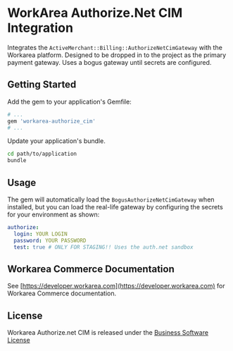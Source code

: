 WorkArea Authorize.Net CIM Integration
================================================================================

Integrates the `ActiveMerchant::Billing::AuthorizeNetCimGateway` with
the Workarea platform. Designed to be dropped in to the project as the
primary payment gateway. Uses a bogus gateway until secrets are
configured.

Getting Started
--------------------------------------------------------------------------------

Add the gem to your application's Gemfile:

```ruby
# ...
gem 'workarea-authorize_cim'
# ...
```

Update your application's bundle.

```bash
cd path/to/application
bundle
```

Usage
--------------------------------------------------------------------------------

The gem will automatically load the `BogusAuthorizeNetCimGateway` when
installed, but you can load the real-life gateway by configuring the
secrets for your environment as shown:

```yaml
authorize:
  login: YOUR LOGIN
  password: YOUR PASSWORD
  test: true # ONLY FOR STAGING!! Uses the auth.net sandbox
```

Workarea Commerce Documentation
--------------------------------------------------------------------------------

See [https://developer.workarea.com](https://developer.workarea.com) for Workarea Commerce documentation.

License
--------------------------------------------------------------------------------

Workarea Authorize.net CIM is released under the [Business Software License](LICENSE)
